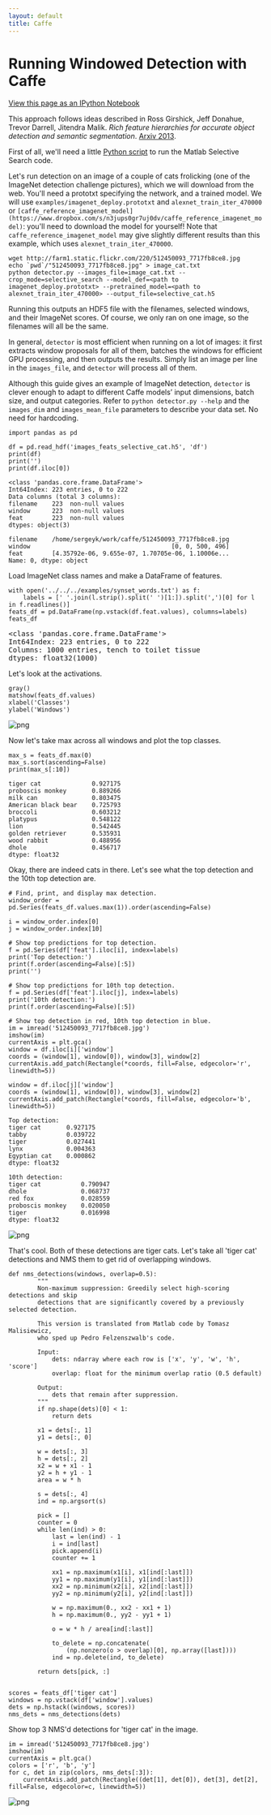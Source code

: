 ```yaml
---
layout: default
title: Caffe
---
```


Running Windowed Detection with Caffe
=====================================

[View this page as an IPython Notebook](http://nbviewer.ipython.org/url/caffe.berkeleyvision.org/selective_search_demo.ipynb)

This approach follows ideas described in Ross Girshick, Jeff Donahue, Trevor Darrell, Jitendra Malik. *Rich feature hierarchies for accurate object detection and semantic segmentation*. [Arxiv 2013](http://arxiv.org/abs/1311.2524).

First of all, we'll need a little [Python
script](https://github.com/sergeyk/selective_search_ijcv_with_python) to run the
Matlab Selective Search code.

Let's run detection on an image of a couple of cats frolicking (one of the
ImageNet detection challenge pictures), which we will download from the web.
You'll need a prototxt specifying the network, and a trained model. We will use
`examples/imagenet_deploy.prototxt` and `alexnet_train_iter_470000` or
`[caffe_reference_imagenet_model](https://www.dropbox.com/s/n3jups0gr7uj0dv/caffe_reference_imagenet_model)`:
you'll need to download the model for yourself! Note that
`caffe_reference_imagenet_model` may give slightly different results than this
example, which uses `alexnet_train_iter_470000`.

    wget http://farm1.static.flickr.com/220/512450093_7717fb8ce8.jpg
    echo `pwd`/"512450093_7717fb8ce8.jpg" > image_cat.txt
    python detector.py --images_file=image_cat.txt --crop_mode=selective_search --model_def=<path to imagenet_deploy.prototxt> --pretrained_model=<path to alexnet_train_iter_470000> --output_file=selective_cat.h5

Running this outputs an HDF5 file with the filenames, selected windows, and
their ImageNet scores.
Of course, we only ran on one image, so the filenames will all be the same.

In general, `detector` is most efficient when running on a lot of images: it
first extracts window proposals for all of them, batches the windows for
efficient GPU processing, and then outputs the results. Simply list an image per
line in the `images_file`, and `detector` will process all of them.

Although this guide gives an example of ImageNet detection, `detector` is clever
enough to adapt to different Caffe models’ input dimensions, batch size, and
output categories. Refer to `python detector.py --help` and the `images_dim` and
`images_mean_file` parameters to describe your data set. No need for hardcoding.

    import pandas as pd

    df = pd.read_hdf('images_feats_selective_cat.h5', 'df')
    print(df)
    print('')
    print(df.iloc[0])

    <class 'pandas.core.frame.DataFrame'>
    Int64Index: 223 entries, 0 to 222
    Data columns (total 3 columns):
    filename    223  non-null values
    window      223  non-null values
    feat        223  non-null values
    dtypes: object(3)

    filename    /home/sergeyk/work/caffe/512450093_7717fb8ce8.jpg
    window                                       [0, 0, 500, 496]
    feat        [4.35792e-06, 9.655e-07, 1.70705e-06, 1.10006e...
    Name: 0, dtype: object


Load ImageNet class names and make a DataFrame of features.


    with open('../../../examples/synset_words.txt') as f:
        labels = [' '.join(l.strip().split(' ')[1:]).split(',')[0] for l in f.readlines()]
    feats_df = pd.DataFrame(np.vstack(df.feat.values), columns=labels)
    feats_df




<pre>
&lt;class 'pandas.core.frame.DataFrame'&gt;
Int64Index: 223 entries, 0 to 222
Columns: 1000 entries, tench to toilet tissue
dtypes: float32(1000)
</pre>



Let's look at the activations.


    gray()
    matshow(feats_df.values)
    xlabel('Classes')
    ylabel('Windows')


![png](selective_search_demo_files/selective_search_demo_5_2.png)


Now let's take max across all windows and plot the top classes.


    max_s = feats_df.max(0)
    max_s.sort(ascending=False)
    print(max_s[:10])

    tiger cat              0.927175
    proboscis monkey       0.889266
    milk can               0.803475
    American black bear    0.725793
    broccoli               0.603212
    platypus               0.548122
    lion                   0.542445
    golden retriever       0.535931
    wood rabbit            0.488956
    dhole                  0.456717
    dtype: float32


Okay, there are indeed cats in there. Let's see what the top detection and the
10th top detection are.


    # Find, print, and display max detection.
    window_order = pd.Series(feats_df.values.max(1)).order(ascending=False)

    i = window_order.index[0]
    j = window_order.index[10]

    # Show top predictions for top detection.
    f = pd.Series(df['feat'].iloc[i], index=labels)
    print('Top detection:')
    print(f.order(ascending=False)[:5])
    print('')

    # Show top predictions for 10th top detection.
    f = pd.Series(df['feat'].iloc[j], index=labels)
    print('10th detection:')
    print(f.order(ascending=False)[:5])

    # Show top detection in red, 10th top detection in blue.
    im = imread('512450093_7717fb8ce8.jpg')
    imshow(im)
    currentAxis = plt.gca()
    window = df.iloc[i]['window']
    coords = (window[1], window[0]), window[3], window[2]
    currentAxis.add_patch(Rectangle(*coords, fill=False, edgecolor='r', linewidth=5))

    window = df.iloc[j]['window']
    coords = (window[1], window[0]), window[3], window[2]
    currentAxis.add_patch(Rectangle(*coords, fill=False, edgecolor='b', linewidth=5))

    Top detection:
    tiger cat       0.927175
    tabby           0.039722
    tiger           0.027441
    lynx            0.004363
    Egyptian cat    0.000862
    dtype: float32

    10th detection:
    tiger cat           0.790947
    dhole               0.068737
    red fox             0.028559
    proboscis monkey    0.020050
    tiger               0.016998
    dtype: float32

![png](selective_search_demo_files/selective_search_demo_9_2.png)

That's cool. Both of these detections are tiger cats. Let's take all 'tiger cat'
detections and NMS them to get rid of overlapping windows.


    def nms_detections(windows, overlap=0.5):
            """
            Non-maximum suppression: Greedily select high-scoring detections and skip
            detections that are significantly covered by a previously selected detection.

            This version is translated from Matlab code by Tomasz Malisiewicz,
            who sped up Pedro Felzenszwalb's code.

            Input:
                dets: ndarray where each row is ['x', 'y', 'w', 'h', 'score']
                overlap: float for the minimum overlap ratio (0.5 default)

            Output:
                dets that remain after suppression.
            """
            if np.shape(dets)[0] < 1:
                return dets

            x1 = dets[:, 1]
            y1 = dets[:, 0]

            w = dets[:, 3]
            h = dets[:, 2]
            x2 = w + x1 - 1
            y2 = h + y1 - 1
            area = w * h

            s = dets[:, 4]
            ind = np.argsort(s)

            pick = []
            counter = 0
            while len(ind) > 0:
                last = len(ind) - 1
                i = ind[last]
                pick.append(i)
                counter += 1

                xx1 = np.maximum(x1[i], x1[ind[:last]])
                yy1 = np.maximum(y1[i], y1[ind[:last]])
                xx2 = np.minimum(x2[i], x2[ind[:last]])
                yy2 = np.minimum(y2[i], y2[ind[:last]])

                w = np.maximum(0., xx2 - xx1 + 1)
                h = np.maximum(0., yy2 - yy1 + 1)

                o = w * h / area[ind[:last]]

                to_delete = np.concatenate(
                    (np.nonzero(o > overlap)[0], np.array([last])))
                ind = np.delete(ind, to_delete)

            return dets[pick, :]


    scores = feats_df['tiger cat']
    windows = np.vstack(df['window'].values)
    dets = np.hstack((windows, scores))
    nms_dets = nms_detections(dets)

Show top 3 NMS'd detections for 'tiger cat' in the image.

    im = imread('512450093_7717fb8ce8.jpg')
    imshow(im)
    currentAxis = plt.gca()
    colors = ['r', 'b', 'y']
    for c, det in zip(colors, nms_dets[:3]):
        currentAxis.add_patch(Rectangle((det[1], det[0]), det[3], det[2], fill=False, edgecolor=c, linewidth=5))


![png](selective_search_demo_files/selective_search_demo_14_0.png)

